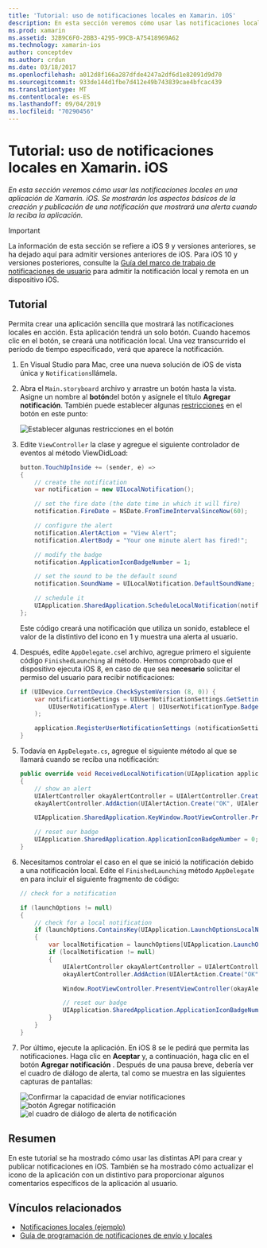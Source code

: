 ```yaml
---
title: 'Tutorial: uso de notificaciones locales en Xamarin. iOS'
description: En esta sección veremos cómo usar las notificaciones locales en una aplicación de Xamarin. iOS. Se mostrarán los aspectos básicos de la creación y publicación de una notificación que mostrará una alerta cuando la reciba la aplicación.
ms.prod: xamarin
ms.assetid: 32B9C6F0-2BB3-4295-99CB-A75418969A62
ms.technology: xamarin-ios
author: conceptdev
ms.author: crdun
ms.date: 03/18/2017
ms.openlocfilehash: a012d8f166a287dfde4247a2df6d1e82091d9d70
ms.sourcegitcommit: 933de144d1fbe7d412e49b743839cae4bfcac439
ms.translationtype: MT
ms.contentlocale: es-ES
ms.lasthandoff: 09/04/2019
ms.locfileid: "70290456"
---
```

# <a name="walkthrough---using-local-notifications-in-xamarinios"></a>Tutorial: uso de notificaciones locales en Xamarin. iOS

_En esta sección veremos cómo usar las notificaciones locales en una aplicación de Xamarin. iOS. Se mostrarán los aspectos básicos de la creación y publicación de una notificación que mostrará una alerta cuando la reciba la aplicación._

> [!IMPORTANT]
> La información de esta sección se refiere a iOS 9 y versiones anteriores, se ha dejado aquí para admitir versiones anteriores de iOS. Para iOS 10 y versiones posteriores, consulte la [Guía del marco de trabajo de notificaciones de usuario](~/ios/platform/user-notifications/index.md) para admitir la notificación local y remota en un dispositivo iOS.

## <a name="walkthrough"></a>Tutorial

Permita crear una aplicación sencilla que mostrará las notificaciones locales en acción. Esta aplicación tendrá un solo botón. Cuando hacemos clic en el botón, se creará una notificación local. Una vez transcurrido el período de tiempo especificado, verá que aparece la notificación.


1. En Visual Studio para Mac, cree una nueva solución de iOS de vista única y `Notifications`llámela.
1. Abra el `Main.storyboard` archivo y arrastre un botón hasta la vista. Asigne un nombre al **botón**del botón y asígnele el título **Agregar notificación**. También puede establecer algunas [restricciones](~/ios/user-interface/designer/designer-auto-layout.md) en el botón en este punto: 

    ![](local-notifications-in-ios-walkthrough-images/image3.png "Establecer algunas restricciones en el botón")
1. Edite `ViewController` la clase y agregue el siguiente controlador de eventos al método ViewDidLoad:

    ```csharp
    button.TouchUpInside += (sender, e) =>
    {
        // create the notification
        var notification = new UILocalNotification();

        // set the fire date (the date time in which it will fire)
        notification.FireDate = NSDate.FromTimeIntervalSinceNow(60);

        // configure the alert
        notification.AlertAction = "View Alert";
        notification.AlertBody = "Your one minute alert has fired!";

        // modify the badge
        notification.ApplicationIconBadgeNumber = 1;

        // set the sound to be the default sound
        notification.SoundName = UILocalNotification.DefaultSoundName;

        // schedule it
        UIApplication.SharedApplication.ScheduleLocalNotification(notification);
    };
    ```

    Este código creará una notificación que utiliza un sonido, establece el valor de la distintivo del icono en 1 y muestra una alerta al usuario.

1. Después, edite `AppDelegate.cs`el archivo, agregue primero el siguiente código `FinishedLaunching` al método. Hemos comprobado que el dispositivo ejecuta iOS 8, en caso de que sea **necesario** solicitar el permiso del usuario para recibir notificaciones:

    ```csharp
    if (UIDevice.CurrentDevice.CheckSystemVersion (8, 0)) {
        var notificationSettings = UIUserNotificationSettings.GetSettingsForTypes (
            UIUserNotificationType.Alert | UIUserNotificationType.Badge | UIUserNotificationType.Sound, null
        );

        application.RegisterUserNotificationSettings (notificationSettings);
    }
    ```

1. Todavía en `AppDelegate.cs`, agregue el siguiente método al que se llamará cuando se reciba una notificación:

    ```csharp
    public override void ReceivedLocalNotification(UIApplication application, UILocalNotification notification)
    {
        // show an alert
        UIAlertController okayAlertController = UIAlertController.Create(notification.AlertAction, notification.AlertBody, UIAlertControllerStyle.Alert);
        okayAlertController.AddAction(UIAlertAction.Create("OK", UIAlertActionStyle.Default, null));

        UIApplication.SharedApplication.KeyWindow.RootViewController.PresentViewController(okayAlertController, true, null);

        // reset our badge
        UIApplication.SharedApplication.ApplicationIconBadgeNumber = 0;
    }
    ```

1. Necesitamos controlar el caso en el que se inició la notificación debido a una notificación local. Edite el `FinishedLaunching` método `AppDelegate` en para incluir el siguiente fragmento de código:


    ```csharp
    // check for a notification

    if (launchOptions != null)
    {
        // check for a local notification
        if (launchOptions.ContainsKey(UIApplication.LaunchOptionsLocalNotificationKey))
        {
            var localNotification = launchOptions[UIApplication.LaunchOptionsLocalNotificationKey] as UILocalNotification;
            if (localNotification != null)
            {
                UIAlertController okayAlertController = UIAlertController.Create(localNotification.AlertAction, localNotification.AlertBody, UIAlertControllerStyle.Alert);
                okayAlertController.AddAction(UIAlertAction.Create("OK", UIAlertActionStyle.Default, null));

                Window.RootViewController.PresentViewController(okayAlertController, true, null);

                // reset our badge
                UIApplication.SharedApplication.ApplicationIconBadgeNumber = 0;
            }
        }
    }
    ```

1. Por último, ejecute la aplicación. En iOS 8 se le pedirá que permita las notificaciones. Haga clic en **Aceptar** y, a continuación, haga clic en el botón **Agregar notificación** . Después de una pausa breve, debería ver el cuadro de diálogo de alerta, tal como se muestra en las siguientes capturas de pantallas:

    ![](local-notifications-in-ios-walkthrough-images/image0.png "Confirmar la capacidad de enviar notificaciones") ![](local-notifications-in-ios-walkthrough-images/image1.png "botón Agregar notificación") ![](local-notifications-in-ios-walkthrough-images/image2.png "el cuadro de diálogo de alerta de notificación")

## <a name="summary"></a>Resumen

En este tutorial se ha mostrado cómo usar las distintas API para crear y publicar notificaciones en iOS. También se ha mostrado cómo actualizar el icono de la aplicación con un distintivo para proporcionar algunos comentarios específicos de la aplicación al usuario.


## <a name="related-links"></a>Vínculos relacionados

- [Notificaciones locales (ejemplo)](https://docs.microsoft.com/samples/xamarin/ios-samples/localnotifications)
- [Guía de programación de notificaciones de envío y locales](https://developer.apple.com/library/prerelease/content/documentation/NetworkingInternet/Conceptual/RemoteNotificationsPG/)
